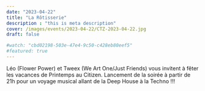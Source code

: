 ```yaml
---
date: "2023-04-22"
title: "La Rôtisserie"
description : "this is meta description"
cover: /images/events/2023-04-22/CTZ-2023-04-22.jpg
draft: false

#watch: "cbd02198-503e-47e4-9c50-c428eb80eef5"
#featured: true
---
```


Léo (Flower Power) et Tweex (We Art One/Just Friends) vous invitent à fêter les vacances de Printemps au Citizen.
Lancement de la soirée à partir de 21h pour un voyage musical allant de la Deep House à la Techno !!!
